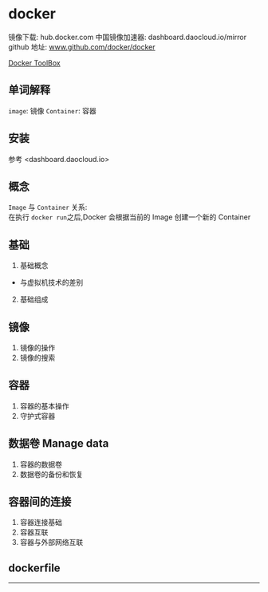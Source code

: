 # docker


镜像下载: hub.docker.com
中国镜像加速器: dashboard.daocloud.io/mirror
github 地址: www.github.com/docker/docker

[Docker ToolBox](https://dashboard.daocloud.io/nodes/new)

## 单词解释

`image`: 镜像
`Container`: 容器


## 安装

参考 <dashboard.daocloud.io>  


## 概念

`Image` 与 `Container` 关系:  
在执行 `docker run`之后,Docker 会根据当前的 Image 创建一个新的 Container


## 基础

1. 基础概念
  - 与虚拟机技术的差别
2. 基础组成


## 镜像
1. 镜像的操作
2. 镜像的搜索

## 容器

1. 容器的基本操作
2. 守护式容器

## 数据卷 Manage data

1. 容器的数据卷
2. 数据卷的备份和恢复

## 容器间的连接

1. 容器连接基础
2. 容器互联
3. 容器与外部网络互联

## dockerfile



- - - -

